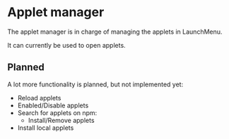# Applet manager

The applet manager is in charge of managing the applets in LaunchMenu.

It can currently be used to open applets.

## Planned

A lot more functionality is planned, but not implemented yet:

-   Reload applets
-   Enabled/Disable applets
-   Search for applets on npm:
    -   Install/Remove applets
-   Install local applets
